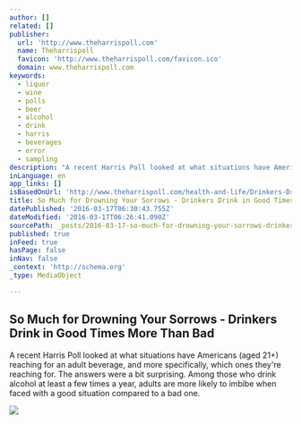 ```yaml
---
author: []
related: []
publisher:
  url: 'http://www.theharrispoll.com'
  name: Theharrispoll
  favicon: 'http://www.theharrispoll.com/favicon.ico'
  domain: www.theharrispoll.com
keywords:
  - liquor
  - wine
  - polls
  - beer
  - alcohol
  - drink
  - harris
  - beverages
  - error
  - sampling
description: "A recent Harris Poll looked at what situations have Americans (aged 21+) reaching for an adult beverage, and more specifically, which ones they're reaching for. The answers were a bit surprising. Among those who drink alcohol at least a few times a year, adults are more likely to imbibe when faced with a good situation compared to a bad one."
inLanguage: en
app_links: []
isBasedOnUrl: 'http://www.theharrispoll.com/health-and-life/Drinkers-Drink-in-Good-Times.html'
title: So Much for Drowning Your Sorrows - Drinkers Drink in Good Times More Than Bad
datePublished: '2016-03-17T06:30:43.755Z'
dateModified: '2016-03-17T06:26:41.090Z'
sourcePath: _posts/2016-03-17-so-much-for-drowning-your-sorrows-drinkers-drink-in-good-t.md
published: true
inFeed: true
hasPage: false
inNav: false
_context: 'http://schema.org'
_type: MediaObject

---
```

<article style=""><h1>So Much for Drowning Your Sorrows - Drinkers Drink in Good Times More Than Bad</h1><p>A recent Harris Poll looked at what situations have Americans (aged 21+) reaching for an adult beverage, and more specifically, which ones they're reaching for. The answers were a bit surprising. Among those who drink alcohol at least a few times a year, adults are more likely to imbibe when faced with a good situation compared to a bad one.</p><img src="http://media.theharrispoll.com/images/comfort%20beverages_banner.jpg" /></article>